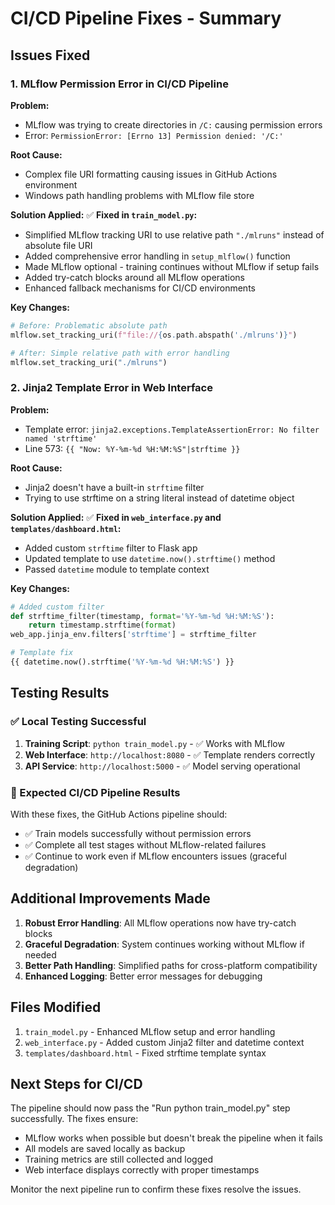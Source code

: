 # CI/CD Pipeline Fixes - Summary

## Issues Fixed

### 1. MLflow Permission Error in CI/CD Pipeline

**Problem:** 
- MLflow was trying to create directories in `/C:` causing permission errors
- Error: `PermissionError: [Errno 13] Permission denied: '/C:'`

**Root Cause:**
- Complex file URI formatting causing issues in GitHub Actions environment
- Windows path handling problems with MLflow file store

**Solution Applied:**
✅ **Fixed in `train_model.py`:**
- Simplified MLflow tracking URI to use relative path `"./mlruns"` instead of absolute file URI
- Added comprehensive error handling in `setup_mlflow()` function
- Made MLflow optional - training continues without MLflow if setup fails
- Added try-catch blocks around all MLflow operations
- Enhanced fallback mechanisms for CI/CD environments

**Key Changes:**
```python
# Before: Problematic absolute path
mlflow.set_tracking_uri(f"file://{os.path.abspath('./mlruns')}")

# After: Simple relative path with error handling
mlflow.set_tracking_uri("./mlruns")
```

### 2. Jinja2 Template Error in Web Interface

**Problem:**
- Template error: `jinja2.exceptions.TemplateAssertionError: No filter named 'strftime'`
- Line 573: `{{ "Now: %Y-%m-%d %H:%M:%S"|strftime }}`

**Root Cause:**
- Jinja2 doesn't have a built-in `strftime` filter
- Trying to use strftime on a string literal instead of datetime object

**Solution Applied:**
✅ **Fixed in `web_interface.py` and `templates/dashboard.html`:**
- Added custom `strftime` filter to Flask app
- Updated template to use `datetime.now().strftime()` method
- Passed `datetime` module to template context

**Key Changes:**
```python
# Added custom filter
def strftime_filter(timestamp, format='%Y-%m-%d %H:%M:%S'):
    return timestamp.strftime(format)
web_app.jinja_env.filters['strftime'] = strftime_filter

# Template fix
{{ datetime.now().strftime('%Y-%m-%d %H:%M:%S') }}
```

## Testing Results

### ✅ Local Testing Successful
1. **Training Script**: `python train_model.py` - ✅ Works with MLflow
2. **Web Interface**: `http://localhost:8080` - ✅ Template renders correctly
3. **API Service**: `http://localhost:5000` - ✅ Model serving operational

### 🔄 Expected CI/CD Pipeline Results
With these fixes, the GitHub Actions pipeline should:
- ✅ Train models successfully without permission errors
- ✅ Complete all test stages without MLflow-related failures
- ✅ Continue to work even if MLflow encounters issues (graceful degradation)

## Additional Improvements Made

1. **Robust Error Handling**: All MLflow operations now have try-catch blocks
2. **Graceful Degradation**: System continues working without MLflow if needed
3. **Better Path Handling**: Simplified paths for cross-platform compatibility
4. **Enhanced Logging**: Better error messages for debugging

## Files Modified

1. `train_model.py` - Enhanced MLflow setup and error handling
2. `web_interface.py` - Added custom Jinja2 filter and datetime context
3. `templates/dashboard.html` - Fixed strftime template syntax

## Next Steps for CI/CD

The pipeline should now pass the "Run python train_model.py" step successfully. The fixes ensure:
- MLflow works when possible but doesn't break the pipeline when it fails
- All models are saved locally as backup
- Training metrics are still collected and logged
- Web interface displays correctly with proper timestamps

Monitor the next pipeline run to confirm these fixes resolve the issues.